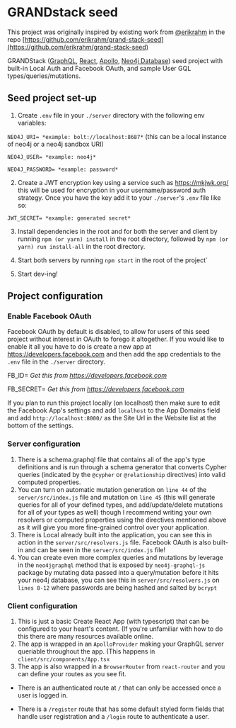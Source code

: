 # GRANDstack seed

This project was originally inspired by existing work from [@erikrahm](https://github.com/erikrahm) in the repo [https://github.com/erikrahm/grand-stack-seed](https://github.com/erikrahm/grand-stack-seed)

GRANDStack ([GraphQL](https://graphql.org), [React](https://reactjs.org), [Apollo](https://www.apollographql.com), [Neo4j Database](https://neo4j.com)) seed project with built-in Local Auth and Facebook OAuth, and sample User GQL types/queries/mutations.

## Seed project set-up

1. Create `.env` file in your `./server` directory with the following env variables:

 `NEO4J_URI= *example: bolt://localhost:8687*` (this can be a local instance of neo4j or a neo4j sandbox URI)

 `NEO4J_USER= *example: neo4j*`

 `NEO4J_PASSWORD= *example: password*`

2. Create a JWT encryption key using a service such as https://mkjwk.org/ this will be used for encryption in your username/password auth strategy. Once you have the key add it to your `./server`'s `.env` file like so:

 `JWT_SECRET= *example: generated secret*`

3. Install dependencies in the root and for both the server and client by running `npm (or yarn) install` in the root directory, followed by `npm (or yarn) run install-all` in the root directory.

4. Start  both servers by running `npm start` in the root of the project`

5. Start dev-ing!

## Project configuration

### Enable Facebook OAuth

Facebook OAuth by default is disabled, to allow for users of this seed project without interest in OAuth to forego it altogether. If you would like to enable it all you have to do is create a new app at https://developers.facebook.com and then add the app credentials to the `.env` file in the `./server` directory.

 FB_ID= *Get this from https://developers.facebook.com*

 FB_SECRET= *Get this from https://developers.facebook.com*

If you plan to run this project locally (on localhost) then make sure to edit the Facebook App's settings and add `localhost` to the App Domains field and add `http://localhost:8000/` as the Site Url in the Website list at the bottom of the settings.

### Server configuration

1. There is a schema.graphql file that contains all of the app's type definitions and is run through a schema generator that converts Cypher queries (indicated by the `@cypher` or `@relationship` directives) into valid computed properties.
2. You can turn on automatic mutation generation on `line 44` of the `server/src/index.js` file and mutation on `line 45` (this will generate queries for all of your defined types, and add/update/delete mutations for all of your types as well) though I recommend writing your own resolvers or computed properties using the directives mentioned above as it will give you more fine-grained control over your application.
3. There is Local already built into the application, you can see this in action in the `server/src/resolvers.js` file. Facebook OAuth is also built-in and can be seen in the `server/src/index.js` file!
4. You can create even more complex queries and mutations by leverage in the `neo4jgraphql` method that is exposed by `neo4j-graphql-js` package by mutating data passed into a query/mutation before it hits your neo4j database, you can see this in `server/src/resolvers.js` on `lines 8-12` where passwords are being hashed and salted by `bcrypt`

### Client configuration

 1. This is just a basic Create React App (with typescript) that can be configured to your heart's content. (If you're unfamiliar with how to do this there are many resources available online.
 2. The app is wrapped in an `ApolloProvider` making your GraphQL server queriable throughout the app. (This happens in `client/src/components/App.tsx`
 3. The app is also wrapped in a `BrowserRouter` from `react-router` and you can define your routes as you see fit.

- There is an authenticated route at `/` that can only be accessed once a user is logged in.

- There is a `/register` route that has some default styled form fields that handle user registration and a `/login` route to authenticate a user.
